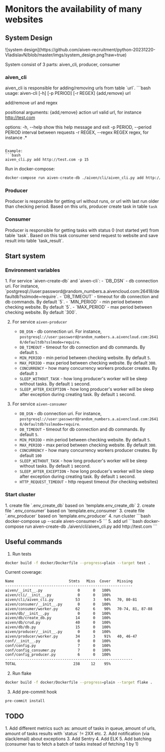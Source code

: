 <h1>Monitors the availability of many websites</h1>

<h2>System Design</h2>
![system design](https://github.com/aiven-recruitment/python-20231220-VladislavN/blob/master/imgs/system_design.png?raw=true)

System consist of 3 parts: aiven_cli, producer, consumer

<h3>aiven_cli</h3>
aiven_cli is responsible for adding/removing urls from table `url`.
```bash
usage: aiven-cli [-h] [-p PERIOD] [-r REGEX] {add,remove} url

add/remove url and regex

positional arguments:
  {add,remove}          action
  url                   valid url, for instance http://test.com

options:
  -h, --help            show this help message and exit
  -p PERIOD, --period PERIOD
                        interval between requests
  -r REGEX, --regex REGEX
                        regex, for instance .*
```

Example:
```bash
aiven_cli.py add http://test.com -p 15
```

Run in docker-compose:
```bash
docker-compose run aiven-create-db ./aiven/cli/aiven_cli.py add http://test.com -p 15
```

<h3>Producer</h3>

Producer is responsible for getting url without runs, or url with last run older than checking period.
Based on this urls, producer create task in table `task`


<h3>Consumer</h3>
Producer is responsible for getting tasks with status 0 (not started yet) from table `task`.
Based on this task consumer send request to website and save result into table `task_result`.


<h2>Start system</h2>

<h3>Environment variables</h3>
1. For service `aiven-create-db` and `aiven-cli`:
    - `DB_DSN` - db connection uri. For instance, `postgresql://user:password@random_numbers.a.aivencloud.com:26418/defaultdb?sslmode=require`.
    - `DB_TIMEOUT` - timeout for db connection and db commands. By default `5`.
    - `MIN_PERIOD` - min period between checking website. By default `5`.
    - `MAX_PERIOD` - max period between checking website. By default `300`.

2. For service `aiven-producer`
    - `DB_DSN` - db connection uri. For instance, `postgresql://user:password@random_numbers.a.aivencloud.com:26418/defaultdb?sslmode=require`.
    - `DB_TIMEOUT` - timeout for db connection and db commands. By default `5`.
    - `MIN_PERIOD` - min period between checking website. By default `5`.
    - `MAX_PERIOD` - max period between checking website. By default `300`.
    - `CONCURRENCY` - how many concurrency workers producer creates. By default `3`
    - `SLEEP_WITHOUT_TASK` - how long producer's worker will be sleep without tasks. By default `1` second.
    - `SLEEP_AFTER_EXCEPTION` - how long producer's worker will be sleep after exception during creating task. By default `1` second.

3. For service `aiven-consumer`
    - `DB_DSN` - db connection uri. For instance, `postgresql://user:password@random_numbers.a.aivencloud.com:26418/defaultdb?sslmode=require`.
    - `DB_TIMEOUT` - timeout for db connection and db commands. By default `5`.
    - `MIN_PERIOD` - min period between checking website. By default `5`.
    - `MAX_PERIOD` - max period between checking website. By default `300`.
    - `CONCURRENCY` - how many concurrency workers producer creates. By default `100`
    - `SLEEP_WITHOUT_TASK` - how long producer's worker will be sleep without tasks. By default `1` second.
    - `SLEEP_AFTER_EXCEPTION` - how long producer's worker will be sleep after exception during creating task. By default `1` second.
    - `HTTP_REQUEST_TIMEOUT` - http request timeout (for checking websites)

<h3>Start cluster</h3>
1. create file `.env_create_db` based on `template.env_create_db`
2. create file `.env_consumer` based on `template.env_consumer`
3. create file `.env_producer` based on `template.env_producer`
4. run cluster
```bash
docker-compose up --scale aiven-consumer=5
```
5. add url
```bash
docker-compose run aiven-create-db ./aiven/cli/aiven_cli.py add http://test.com
```

<h2>Useful commands</h2>

1. Run tests
```bash
docker build -f docker/Dockerfile --progress=plain --target test .
```

Current coverage:
```bash
Name                         Stmts   Miss  Cover   Missing
----------------------------------------------------------
aiven/__init__.py                0      0   100%
aiven/cli/__init__.py            0      0   100%
aiven/cli/aiven_cli.py          53      3    94%   70, 80-81
aiven/consumer/__init__.py       0      0   100%
aiven/consumer/worker.py        62      6    90%   70-74, 81, 87-88
aiven/db/__init__.py             0      0   100%
aiven/db/create_db.py           14      0   100%
aiven/db/crud.py                40      0   100%
aiven/db/db.py                  15      0   100%
aiven/producer/__init__.py       0      0   100%
aiven/producer/worker.py        34      3    91%   40, 46-47
conf/__init__.py                 0      0   100%
conf/config.py                   7      0   100%
conf/config_consumer.py          7      0   100%
conf/config_producer.py          6      0   100%
----------------------------------------------------------
TOTAL                          238     12    95%
```

2. Run flake
```bash
docker build -f docker/Dockerfile --progress=plain --target flake .
```

3. Add pre-commit hook
```bash
pre-commit install
```

<h2>TODO</h2>
1. Add different metrics such as: amount of tasks in queue, amount of urls, amount of tasks results with `status` != 2XX etc.
2. Add notification (via slack/email) about exceptions
3. Add Sentry
4. Add ELK
5. Add batching (consumer has to fetch a batch of tasks instead of fetching 1 by 1)

